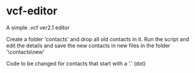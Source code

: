 # vcf-editor
A simple .vcf ver2.1 editor


Create a folder 'contacts' and drop all old contacts in it. Run the script and edit the details and save the new contacts in new files in the folder '\contacts\new'


Code to be changed for contacts that start with a '.' (dot)
